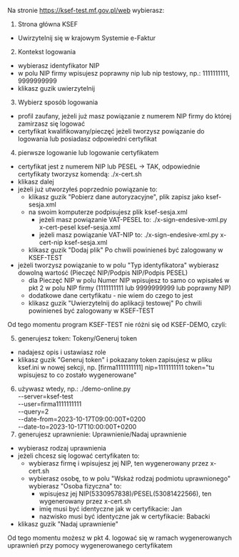 Na stronie https://ksef-test.mf.gov.pl/web wybierasz:
1. Strona główna KSEF
- Uwirzytelnij się w krajowym Systemie e-Faktur
2. Kontekst logowania
- wybierasz identyfikator NIP
- w polu NIP firmy wpisujesz poprawny nip lub nip testowy, np.: 1111111111, 9999999999
- klikasz guzik uwierzytelnij
3. Wybierz sposób logowania
- profil zaufany, jeżeli już masz powiązanie z numerem NIP firmy do której zamirzasz się logować
- certyfikat kwalifikowany/pieczęć jeżeli tworzysz powiązanie do logowania lub posiadasz odpowiedni certyfikat
4. pierwsze logowanie lub logowanie certyfikatem
- certyfikat jest z numerem NIP lub PESEL -> TAK, odpowiednie certyfikaty tworzysz komendą: ./x-cert.sh
- klikasz dalej
- jeżeli już utworzyłeś poprzednio powiązanie to:
    - klikasz guzik "Pobierz dane autoryzacyjne", plik zapisz jako ksef-sesja.xml
    - na swoim komputerze podpisujesz plik ksef-sesja.xml
        - jeżeli masz powiązanie VAT-PESEL to: ./x-sign-endesive-xml.py x-cert-pesel ksef-sesja.xml
        - jeżeli masz powiązanie VAT-NIP to: ./x-sign-endesive-xml.py x-cert-nip ksef-sesja.xml
    - klikasz guzik "Dodaj plik"
    Po chwili powinieneś być zalogowany w KSEF-TEST
- jeżeli tworzysz powiązanie to w polu "Typ identyfikatora" wybierasz dowolną wartość (Pieczęć NIP/Podpis NIP/Podpis PESEL)
    - dla Pieczęć NIP w polu Numer NIP wpisujesz to samo co wpisałeś w pkt 2 w polu NIP firmy (1111111111 lub 9999999999 lub poprawny NIP)
    - dodatkowe dane certyfikatu - nie wiem do czego to jest
    - klikasz guzik "Uwierzytelnij do aplikacji testowej"
    Po chwili powinieneś być zalogowany w KSEF-TEST

Od tego momentu program KSEF-TEST nie różni się od KSEF-DEMO, czyli:

5. generujesz token: Tokeny/Generuj token
- nadajesz opis i ustawiasz role
- klikasz guzik "Generuj token" i pokazany token zapisujesz w pliku ksef.ini w nowej sekcji, np.
[firma1111111111]
nip=1111111111
token="tu wpisujesz to co zostało wygenerowane"
6. używasz wtedy, np.:
./demo-online.py \
--server=ksef-test \
--user=firma1111111111 \
--query=2 \
--date-from=2023-10-17T09:00:00T+0200 \
--date-to=2023-10-17T10:00:00T+0200
7. generujesz uprawnienie: Uprawnienie/Nadaj uprawnienie
- wybierasz rodzaj uprawnienia
- jeżeli chcesz się logować certyfikaten to:
    - wybierasz firmę i wpisujesz jej NIP, ten wygenerowany przez x-cert.sh
    - wybierasz osobę, to w polu "Wskaż rodzaj podmiotu uprawnionego" wybierasz "Osoba fizyczna" to:
        - wpisujesz jej NIP(5330957838)/PESEL(53081422566), ten wygenerowany przez x-cert.sh
        - imię musi być identyczne jak w certyfikacie: Jan
        - nazwisko musi być identyczne jak w certyfikacie: Babacki
- klikasz guzik "Nadaj uprawnienie"

Od tego momentu możesz w pkt 4. logować się w ramach wygenerowanych uprawnień przy pomocy wygenerowanego certyfikatem
